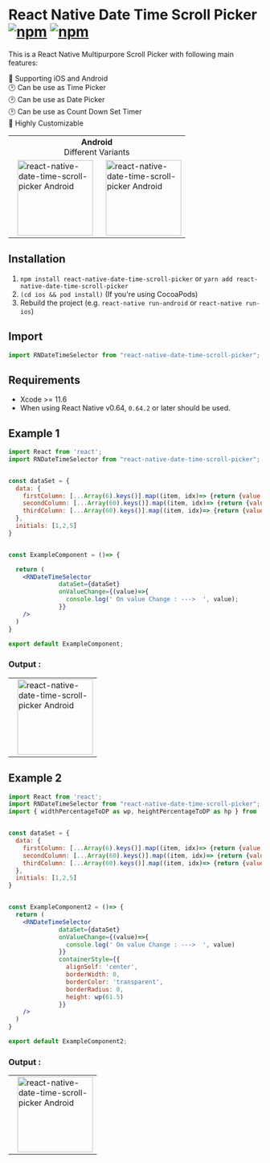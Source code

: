 # React Native Date Time Scroll Picker [![npm](https://img.shields.io/npm/v/react-native-date-time-scroll-picker.svg)](https://www.npmjs.com/package/react-native-date-time-scroll-picker) [![npm](https://img.shields.io/npm/dm/react-native-date-time-scroll-picker.svg)](https://www.npmjs.com/package/react-native-date-time-scroll-picker)

This is a React Native Multipurpore Scroll Picker with following main features:

📱 Supporting iOS and Android <br>
🕑 Can be use as Time Picker <br>
🕑 Can be use as Date Picker <br>
🕑 Can be use as Count Down Set Timer<br>
🎨 Highly Customizable<br>

<table>
  <tr>
    <td align="center" colspan="2"><b>Android</b><br>Different Variants</td>
  </tr>

  <tr>
    <td><img src="https://res.cloudinary.com/sushilmandi/image/upload/sample-1_mshtku.jpg" alt="react-native-date-time-scroll-picker Android" height="150px" style="margin-left:10px" />
    </td>  
    <td><img src="https://res.cloudinary.com/sushilmandi/image/upload/Capture_vruv33.jpg" alt="react-native-date-time-scroll-picker Android" height="150px" style="margin-left:10px" />
    </td>  
  </tr>
      
</table>

## Installation

1. ```npm install react-native-date-time-scroll-picker```  or  ```yarn add react-native-date-time-scroll-picker```
1. `(cd ios && pod install)` (If you're using CocoaPods)
1. Rebuild the project (e.g. `react-native run-android` or `react-native run-ios`)

## Import

```jsx
import RNDateTimeSelector from "react-native-date-time-scroll-picker";
```

## Requirements

- Xcode >= 11.6
- When using React Native v0.64, `0.64.2` or later should be used.


## Example 1

```jsx
import React from 'react';
import RNDateTimeSelector from "react-native-date-time-scroll-picker";


const dataSet = {
  data: {
    firstColumn: [...Array(6).keys()].map((item, idx)=> {return {value: item, index: idx}}),
    secondColumn: [...Array(60).keys()].map((item, idx)=> {return {value: item, index: idx}}),
    thirdColumn: [...Array(60).keys()].map((item, idx)=> {return {value: item, index: idx}}),
  },
  initials: [1,2,5]  
}


const ExampleComponent = ()=> {

  return (
    <RNDateTimeSelector 
              dataSet={dataSet}
              onValueChange={(value)=>{
                console.log(' On value Change : --->  ', value);
              }}
    />
  )
}

export default ExampleComponent;

```

### Output :
<table>
  <tr>
    <td><img src="https://res.cloudinary.com/sushilmandi/image/upload/sample-1_mshtku.jpg" alt="react-native-date-time-scroll-picker Android" height="150px" style="margin-left:10px" />
    </td>    
  </tr>      
</table>


## Example 2

```jsx
import React from 'react';
import RNDateTimeSelector from "react-native-date-time-scroll-picker";
import { widthPercentageToDP as wp, heightPercentageToDP as hp } from 'react-native-responsive-screen';


const dataSet = {
  data: {
    firstColumn: [...Array(6).keys()].map((item, idx)=> {return {value: item, index: idx}}),
    secondColumn: [...Array(60).keys()].map((item, idx)=> {return {value: item, index: idx}}),
    thirdColumn: [...Array(60).keys()].map((item, idx)=> {return {value: item, index: idx}}),
  },
  initials: [1,2,5]  
}


const ExampleComponent2 = ()=> {
  return (
    <RNDateTimeSelector 
              dataSet={dataSet}
              onValueChange={(value)=>{
                console.log(' On value Change : --->  ', value)
              }}
              containerStyle={{
                alignSelf: 'center',
                borderWidth: 0, 
                borderColor: 'transparent', 
                borderRadius: 0, 
                height: wp(61.5)
              }}
    />
  )
}

export default ExampleComponent2;

```

### Output :
<table>
  <tr>
    <td><img src="https://res.cloudinary.com/sushilmandi/image/upload/Capture_vruv33.jpg" alt="react-native-date-time-scroll-picker Android" height="150px" style="margin-left:10px" />
    </td>    
  </tr>      
</table>

